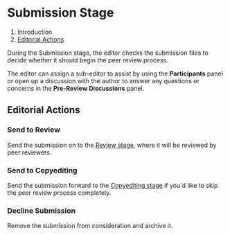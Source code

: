 # Submission Stage

1. Introduction
1. [Editorial Actions](submission#editorial-actions)

During the Submission stage, the editor checks the submission files to decide whether it should begin the peer review process.

The editor can assign a sub-editor to assist by using the **Participants** panel or open up a discussion with the author to answer any questions or concerns in the **Pre-Review Discussions** panel.

## <a name="editorial-actions"></a>Editorial Actions

### Send to Review

Send the submission on to the [Review stage](review), where it will be reviewed by peer reviewers.

### Send to Copyediting

Send the submission forward to the [Copyediting stage](copyediting) if you'd like to skip the peer review process completely.

### Decline Submission

Remove the submission from consideration and archive it.
